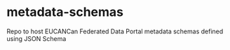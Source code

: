 # metadata-schemas
Repo to host EUCANCan Federated Data Portal metadata schemas defined using JSON Schema
